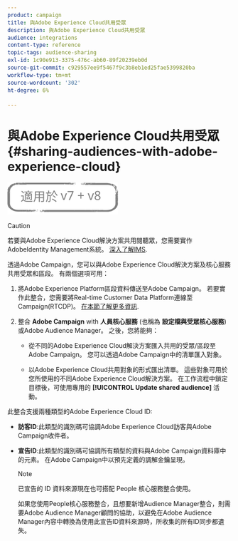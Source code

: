```yaml
---
product: campaign
title: 與Adobe Experience Cloud共用受眾
description: 與Adobe Experience Cloud共用受眾
audience: integrations
content-type: reference
topic-tags: audience-sharing
exl-id: 1c90e913-3375-476c-ab60-89f20239eb0d
source-git-commit: c929557ee9f5467f9c3b8eb1ed25fae5399820ba
workflow-type: tm+mt
source-wordcount: '302'
ht-degree: 6%

---
```


# 與Adobe Experience Cloud共用受眾{#sharing-audiences-with-adobe-experience-cloud}

![](../../assets/common.svg)

>[!CAUTION]
>
>若要與Adobe Experience Cloud解決方案共用閱聽眾，您需要實作AdobeIdentity Management系統。 [深入了解IMS](../../integrations/using/about-adobe-id.md).

透過Adobe Campaign，您可以與Adobe Experience Cloud解決方案及核心服務共用受眾和區段。 有兩個選項可用：

1. 將Adobe Experience Platform區段資料傳送至Adobe Campaign。 若要實作此整合，您需要將Real-time Customer Data Platform連線至Campaign(RTCDP)。 [在本節了解更多資訊](https://experienceleague.adobe.com/docs/experience-platform/destinations/catalog/email-marketing/adobe-campaign.html).

1. 整合 **Adobe Campaign** with **人員核心服務** (也稱為 **設定檔與受眾核心服務**)或Adobe Audience Manager。 之後，您將能夠：

   * 從不同的Adobe Experience Cloud解決方案匯入共用的受眾/區段至Adobe Campaign。 您可以透過Adobe Campaign中的清單匯入對象。

   * 以Adobe Experience Cloud共用對象的形式匯出清單。 這些對象可用於您所使用的不同Adobe Experience Cloud解決方案。 在工作流程中鎖定目標後，可使用專用的 **[!UICONTROL Update shared audience]** 活動。

此整合支援兩種類型的Adobe Experience Cloud ID:

* **訪客ID**:此類型的識別碼可協調Adobe Experience Cloud訪客與Adobe Campaign收件者。
* **宣告ID**:此類型的識別碼可協調所有類型的資料與Adobe Campaign資料庫中的元素。 在Adobe Campaign中以預先定義的調解金鑰呈現。

   >[!NOTE]
   >
   > 已宣告的 ID 資料來源現在也可搭配 People 核心服務整合使用。
   >
   >如果您使用People核心服務整合，且想要新增Audience Manager整合，則需要Adobe Audience Manager顧問的協助，以避免在Adobe Audience Manager內容中轉換為使用此宣告ID資料來源時，所收集的所有ID同步都遺失。
